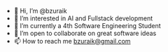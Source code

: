 - 👋 Hi, I’m @bzuraik
- 👀 I’m interested in AI and Fullstack development
- 🌱 I’m currently a 4th Software Engineering Student
- 💞️ I’m open to collaborate on great software ideas
- 📫 How to reach me bzuraik@gmail.com



<!---
bzuraik/bzuraik is a ✨ special ✨ repository because its `README.md` (this file) appears on your GitHub profile.
You can click the Preview link to take a look at your changes.
--->
